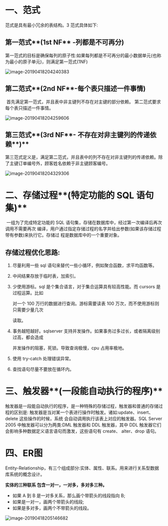 # 一、范式

范式是具有最小冗余的表结构。3 范式具体如下:

## 第一范式**(1st NF** -列都是不可再分) 

​	第一范式的目标是确保每列的原子性:如果每列都是不可再分的最小数据单元(也称为最小的原子单元)，则满足第一范式(1NF) 

![image-20190418204240383](https://learningpics.oss-cn-shenzhen.aliyuncs.com/images/image-20190418204240383.png)

## 第二范式**(2nd NF**-每个表只描述一件事情)

​	首先满足第一范式，并且表中非主键列不存在对主键的部分依赖。 第二范式要求每个表只描述一件事情。

![image-20190418204259606](https://learningpics.oss-cn-shenzhen.aliyuncs.com/images/image-20190418204259606.png)

## 第三范式**(3rd NF**- 不存在对非主键列的传递依赖**)**

​	第三范式定义是，满足第二范式，并且表中的列不存在对非主键列的传递依赖。除了主键订单编号外，顾客姓名依赖于非主键顾客编号。

![image-20190418204329306](https://learningpics.oss-cn-shenzhen.aliyuncs.com/images/image-20190418204329306.png)

# 二、存储过程**(**特定功能的 **SQL** 语句集**)** 

​	一组为了完成特定功能的 SQL 语句集，存储在数据库中，经过第一次编译后再次调用不需要再次 编译，用户通过指定存储过程的名字并给出参数(如果该存储过程带有参数)来执行它。存储过 程是数据库中的一个重要对象。 

## 存储过程优化思路: 

1. 尽量利用一些 sql 语句来替代一些小循环，例如聚合函数，求平均函数等。 

2. 中间结果存放于临时表，加索引。 

3. 少使用游标。sql 是个集合语言，对于集合运算具有较高性能。而 cursors 是过程运算。比如 

   对一个 100 万行的数据进行查询。游标需要读表 100 万次，而不使用游标则只需要少量几次 

   读取。 

4. 事务越短越好。sqlserver 支持并发操作。如果事务过多过长，或者隔离级别过高，都会造成 

   并发操作的阻塞，死锁。导致查询极慢，cpu 占用率极地。 

5. 使用 try-catch 处理错误异常。 

6. 查找语句尽量不要放在循环内。 

# 三、触发器**(**一段能自动执行的程序**)** 

​	触发器是一段能自动执行的程序，是一种特殊的存储过程，触发器和普通的存储过程的区别是: 触发器是当对某一个表进行操作时触发。诸如:update、insert、delete 这些操作的时候，系统 会自动调用执行该表上对应的触发器。SQL Server 2005 中触发器可以分为两类:DML 触发器和 DDL 触发器，其中 DDL 触发器它们会影响多种数据定义语言语句而激发，这些语句有 create、 alter、drop 语句。 

# 四、ER图

Entity-Relationship，有三个组成部分:实体、属性、联系。用来进行关系型数据库系统的概念设计。

**实体的三种联系 包含一对一，一对多，多对多三种。** 

- 如果 A 到 B 是一对多关系，那么画个带箭头的线段指向 B; 
- 如果是一对一，画两个带箭头的线段; 
- 如果是多对多，画两个不带箭头的线段。 

![image-20190418205146682](https://learningpics.oss-cn-shenzhen.aliyuncs.com/images/image-20190418205146682.png)